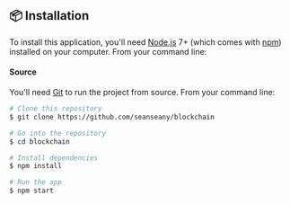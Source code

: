 ## 📦 Installation

To install this application, you'll need
[Node.js](https://nodejs.org/en/download/) 7+ (which comes with
[npm](http://npmjs.com)) installed on your computer. From your command line:

#### Source

You'll need [Git](https://git-scm.com) to run the project from source. From your
command line:

```bash
# Clone this repository
$ git clone https://github.com/seanseany/blockchain

# Go into the repository
$ cd blockchain

# Install dependencies
$ npm install

# Run the app
$ npm start
```
